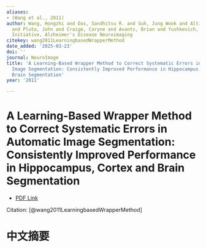```yaml
---
aliases:
- (Wang et al., 2011)
author: Wang, Hongzhi and Das, Sandhitsu R. and Suh, Jung Wook and Altinay, Murat
  and Pluta, John and Craige, Caryne and Avants, Brian and Yushkevich, Paul A. and
  Initiative, Alzheimer's Disease Neuroimaging
citekey: wang2011LearningbasedWrapperMethod
date_added: '2025-03-23'
doi: ''
journal: NeuroImage
title: 'A Learning-Based Wrapper Method to Correct Systematic Errors in Automatic
  Image Segmentation: Consistently Improved Performance in Hippocampus, Cortex and
  Brain Segmentation'
year: '2011'

---
```

# A Learning-Based Wrapper Method to Correct Systematic Errors in Automatic Image Segmentation: Consistently Improved Performance in Hippocampus, Cortex and Brain Segmentation
- [PDF Link](zotero://open-pdf/library/items/UUGUWDHN)

Citation: [@wang2011LearningbasedWrapperMethod]

# 中文摘要
